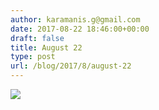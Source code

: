 ```yaml
---
author: karamanis.g@gmail.com
date: 2017-08-22 18:46:00+00:00
draft: false
title: August 22
type: post
url: /blog/2017/8/august-22
---
```




  
   ![](https://images.squarespace-cdn.com/content/v1/4f3f61bae4b063b909445965/1503420035057-74KOWDDJD32GHCJSA3LZ/ke17ZwdGBToddI8pDm48kJUlZr2Ql5GtSKWrQpjur5t7gQa3H78H3Y0txjaiv_0fDoOvxcdMmMKkDsyUqMSsMWxHk725yiiHCCLfrh8O1z5QPOohDIaIeljMHgDF5CVlOqpeNLcJ80NK65_fV7S1UfNdxJhjhuaNor070w_QAc94zjGLGXCa1tSmDVMXf8RUVhMJRmnnhuU1v2M8fLFyJw/IMG_2131.jpg?format=original)

  




 
   

